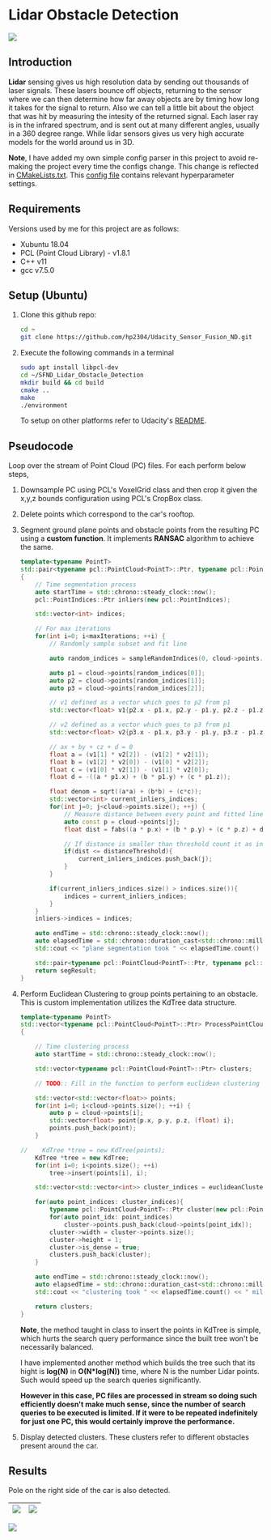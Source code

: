 # Lidar Obstacle Detection

![](./media/results.gif)

## Introduction

**Lidar** sensing gives us high resolution data by sending out thousands of laser signals. These lasers bounce off objects, returning to the sensor where we can then determine how far away objects are by timing how long it takes for the signal to return. Also we can tell a little bit about the object that was hit by measuring the intesity of the returned signal. Each laser ray is in the infrared spectrum, and is sent out at many different angles, usually in a 360 degree range. While lidar sensors gives us very high accurate models for the world around us in 3D.

 **Note**, I have added my own simple config parser in this project to avoid re-making the project every time the configs change. This change is reflected in [CMakeLists.txt](./CMakeLists.txt). This [config file](./src/configs.txt) contains relevant hyperparameter settings.

## Requirements

Versions used by me for this project are as follows:

* Xubuntu 18.04
* PCL (Point Cloud Library) - v1.8.1
* C++ v11
* gcc v7.5.0


## Setup (Ubuntu)

1. Clone this github repo:

    ```bash
    cd ~
    git clone https://github.com/hp2304/Udacity_Sensor_Fusion_ND.git
    ```

2. Execute the following commands in a terminal

    ```bash
    sudo apt install libpcl-dev
    cd ~/SFND_Lidar_Obstacle_Detection
    mkdir build && cd build
    cmake ..
    make
    ./environment
    ```

    To setup on other platforms refer to Udacity's [README](https://github.com/udacity/SFND_Lidar_Obstacle_Detection).


## Pseudocode

Loop over the stream of Point Cloud (PC) files. For each perform below steps,
    
1. Downsample PC using PCL's VoxelGrid class and then crop it given the x,y,z bounds configuration using PCL's CropBox class.
2. Delete points which correspond to the car's rooftop.
3. Segment ground plane points and obstacle points from the resulting PC using a **custom function**. It implements **RANSAC** algorithm to achieve the same.

    ```c++
    template<typename PointT>
    std::pair<typename pcl::PointCloud<PointT>::Ptr, typename pcl::PointCloud<PointT>::Ptr> ProcessPointClouds<PointT>::SegmentPlaneCustom(typename pcl::PointCloud<PointT>::Ptr cloud, int maxIterations, float distanceThreshold)
    {
        // Time segmentation process
        auto startTime = std::chrono::steady_clock::now();
        pcl::PointIndices::Ptr inliers(new pcl::PointIndices);

        std::vector<int> indices;

        // For max iterations
        for(int i=0; i<maxIterations; ++i) {
            // Randomly sample subset and fit line

            auto random_indices = sampleRandomIndices(0, cloud->points.size() - 1, 3);

            auto p1 = cloud->points[random_indices[0]];
            auto p2 = cloud->points[random_indices[1]];
            auto p3 = cloud->points[random_indices[2]];

            // v1 defined as a vector which goes to p2 from p1
            std::vector<float> v1{p2.x - p1.x, p2.y - p1.y, p2.z - p1.z};

            // v2 defined as a vector which goes to p3 from p1
            std::vector<float> v2{p3.x - p1.x, p3.y - p1.y, p3.z - p1.z};

            // ax + by + cz + d = 0
            float a = (v1[1] * v2[2]) - (v1[2] * v2[1]);
            float b = (v1[2] * v2[0]) - (v1[0] * v2[2]);
            float c = (v1[0] * v2[1]) - (v1[1] * v2[0]);
            float d = -((a * p1.x) + (b * p1.y) + (c * p1.z));

            float denom = sqrt((a*a) + (b*b) + (c*c));
            std::vector<int> current_inliers_indices;
            for(int j=0; j<cloud->points.size(); ++j) {
                // Measure distance between every point and fitted line
                auto const p = cloud->points[j];
                float dist = fabs((a * p.x) + (b * p.y) + (c * p.z) + d) / denom;

                // If distance is smaller than threshold count it as inlier
                if(dist <= distanceThreshold){
                    current_inliers_indices.push_back(j);
                }
            }

            if(current_inliers_indices.size() > indices.size()){
                indices = current_inliers_indices;
            }
        }
        inliers->indices = indices;

        auto endTime = std::chrono::steady_clock::now();
        auto elapsedTime = std::chrono::duration_cast<std::chrono::milliseconds>(endTime - startTime);
        std::cout << "plane segmentation took " << elapsedTime.count() << " milliseconds" << std::endl;

        std::pair<typename pcl::PointCloud<PointT>::Ptr, typename pcl::PointCloud<PointT>::Ptr> segResult = SeparateClouds(inliers, cloud);
        return segResult;
    }
    ```

4. Perform Euclidean Clustering to group points pertaining to an obstacle. This is custom implementation  utilizes the KdTree data structure.

    ```c++
    template<typename PointT>
    std::vector<typename pcl::PointCloud<PointT>::Ptr> ProcessPointClouds<PointT>::ClusteringCustom(typename pcl::PointCloud<PointT>::Ptr cloud, float clusterTolerance, int minSize, int maxSize)
    {

        // Time clustering process
        auto startTime = std::chrono::steady_clock::now();

        std::vector<typename pcl::PointCloud<PointT>::Ptr> clusters;

        // TODO:: Fill in the function to perform euclidean clustering to group detected obstacles

        std::vector<std::vector<float>> points;
        for(int i=0; i<cloud->points.size(); ++i) {
            auto p = cloud->points[i];
            std::vector<float> point{p.x, p.y, p.z, (float) i};
            points.push_back(point);
        }

    //    KdTree *tree = new KdTree(points);
        KdTree *tree = new KdTree;
        for(int i=0; i<points.size(); ++i)
            tree->insert(points[i], i);

        std::vector<std::vector<int>> cluster_indices = euclideanCluster(points, tree, clusterTolerance, minSize, maxSize);

        for(auto point_indices: cluster_indices){
            typename pcl::PointCloud<PointT>::Ptr cluster(new pcl::PointCloud<PointT>);
            for(auto point_idx: point_indices)
                cluster->points.push_back(cloud->points[point_idx]);
            cluster->width = cluster->points.size();
            cluster->height = 1;
            cluster->is_dense = true;
            clusters.push_back(cluster);
        }

        auto endTime = std::chrono::steady_clock::now();
        auto elapsedTime = std::chrono::duration_cast<std::chrono::milliseconds>(endTime - startTime);
        std::cout << "clustering took " << elapsedTime.count() << " milliseconds and found " << clusters.size() << " clusters" << std::endl;

        return clusters;
    }
    ```

    **Note**, the method taught in class to insert the points in KdTree is simple, which hurts the search query performance since the built tree won't be necessarily balanced. 
    
    I have implemented another method which builds the tree such that its hight is **log(N)** in **O(N*log(N))** time, where N is the number Lidar points. Such would speed up the search queries significantly. 
    
    **However in this case, PC files are processed in stream so doing such efficiently doesn't make much sense, since the number of search queries to be executed is limited. If it were to be repeated indefinitely for just one PC, this would certainly improve the performance.**

5. Display detected clusters. These clusters refer to different obstacles present around the car.

## Results

Pole on the right side of the car is also detected.

| ![](./media/res1.png) | ![](./media/res2.png) |
|-|-|

![](./media/results.gif)



